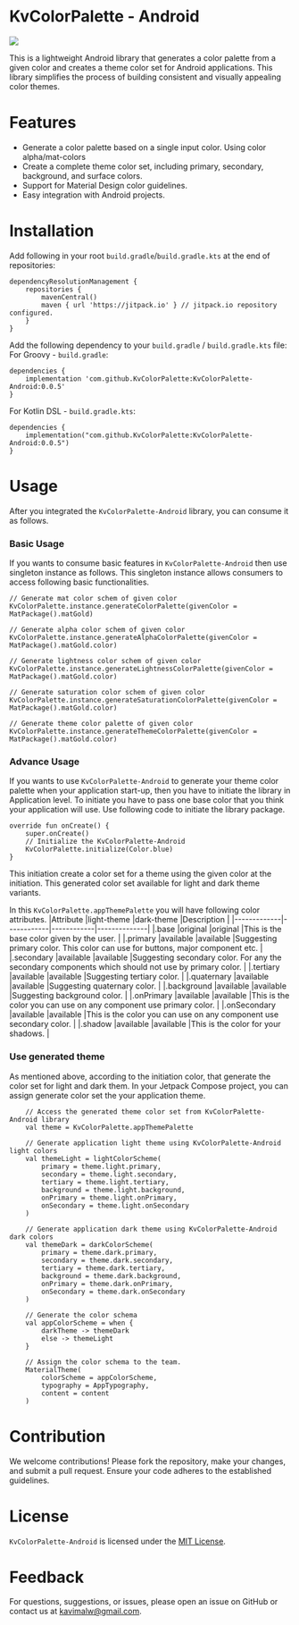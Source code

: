 # KvColorPalette - Android

[![](https://jitpack.io/v/KvColorPalette/KvColorPalette-Android.svg)](https://jitpack.io/#KvColorPalette/KvColorPalette-Android)

This is a lightweight Android library that generates a color palette from a given color and creates a theme color set for Android applications. 
This library simplifies the process of building consistent and visually appealing color themes.

# Features
* Generate a color palette based on a single input color. Using color alpha/mat-colors
* Create a complete theme color set, including primary, secondary, background, and surface colors.
* Support for Material Design color guidelines.
* Easy integration with Android projects.

# Installation
Add following in your root `build.gradle`/`build.gradle.kts` at the end of repositories:
````
dependencyResolutionManagement {
	repositories {
		mavenCentral()
		maven { url 'https://jitpack.io' } // jitpack.io repository configured.
	}
}
````

Add the following dependency to your `build.gradle` / `build.gradle.kts` file:
For Groovy - `build.gradle`:
````
dependencies {
    implementation 'com.github.KvColorPalette:KvColorPalette-Android:0.0.5'
}
````
For Kotlin DSL - `build.gradle.kts`:
````
dependencies {
    implementation("com.github.KvColorPalette:KvColorPalette-Android:0.0.5")
}
````

# Usage
After you integrated the `KvColorPalette-Android` library, you can consume it as follows.

### Basic Usage
If you wants to consume basic features in `KvColorPalette-Android` then use singleton instance as follows. This singleton instance allows consumers to access following basic functionalities.
```
// Generate mat color schem of given color
KvColorPalette.instance.generateColorPalette(givenColor = MatPackage().matGold)

// Generate alpha color schem of given color
KvColorPalette.instance.generateAlphaColorPalette(givenColor = MatPackage().matGold.color)

// Generate lightness color schem of given color
KvColorPalette.instance.generateLightnessColorPalette(givenColor = MatPackage().matGold.color)

// Generate saturation color schem of given color
KvColorPalette.instance.generateSaturationColorPalette(givenColor = MatPackage().matGold.color)

// Generate theme color palette of given color
KvColorPalette.instance.generateThemeColorPalette(givenColor = MatPackage().matGold.color)
```

### Advance Usage
If you wants to use `KvColorPalette-Android` to generate your theme color palette when your application start-up, then you have to initiate the library in Application level.
To initiate you have to pass one base color that you think your application will use. Use following code to initiate the library package.
````
override fun onCreate() {
    super.onCreate()
    // Initialize the KvColorPalette-Android
    KvColorPalette.initialize(Color.blue)
}
````
This initiation create a color set for a theme using the given color at the initiation. This generated color set available for light and dark theme variants.

In this `KvColorPalette.appThemePalette` you will have following color attributes.
|Attribute    |light-theme |dark-theme  |Description   |
|-------------|------------|------------|--------------|
|.base        |original    |original    |This is the base color given by the user.   |
|.primary     |available   |available   |Suggesting primary color. This color can use for buttons, major component etc.   |
|.secondary   |available   |available   |Suggesting secondary color. For any the secondary components which should not use by primary color.   |
|.tertiary    |available   |available   |Suggesting tertiary color.   |
|.quaternary  |available   |available   |Suggesting quaternary color.   |
|.background  |available   |available   |Suggesting background color.   |
|.onPrimary   |available   |available   |This is the color you can use on any component use primary color.   |
|.onSecondary |available   |available   |This is the color you can use on any component use secondary color.   |
|.shadow      |available   |available   |This is the color for your shadows.   |

### Use generated theme
As mentioned above, according to the initiation color, that generate the color set for light and dark them.
In your Jetpack Compose project, you can assign generate color set the your application theme.
````
    // Access the generated theme color set from KvColorPalette-Android library
    val theme = KvColorPalette.appThemePalette

    // Generate application light theme using KvColorPalette-Android light colors
    val themeLight = lightColorScheme(
        primary = theme.light.primary,
        secondary = theme.light.secondary,
        tertiary = theme.light.tertiary,
        background = theme.light.background,
        onPrimary = theme.light.onPrimary,
        onSecondary = theme.light.onSecondary
    )

    // Generate application dark theme using KvColorPalette-Android dark colors
    val themeDark = darkColorScheme(
        primary = theme.dark.primary,
        secondary = theme.dark.secondary,
        tertiary = theme.dark.tertiary,
        background = theme.dark.background,
        onPrimary = theme.dark.onPrimary,
        onSecondary = theme.dark.onSecondary
    )
    
    // Generate the color schema
    val appColorScheme = when {
        darkTheme -> themeDark
        else -> themeLight
    }

    // Assign the color schema to the team.
    MaterialTheme(
        colorScheme = appColorScheme,
        typography = AppTypography,
        content = content
    )
````

# Contribution
We welcome contributions! Please fork the repository, make your changes, and submit a pull request. Ensure your code adheres to the established guidelines.

# License
`KvColorPalette-Android` is licensed under the [MIT License](https://github.com/KvColorPalette/KvColorPalette-Android-App/blob/main/LICENSE).

# Feedback
For questions, suggestions, or issues, please open an issue on GitHub or contact us at kavimalw@gmail.com.



